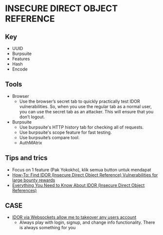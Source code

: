 # INSECURE DIRECT OBJECT REFERENCE
## Key
- UUID
- Burpsuite
- Features
- Hash
- Encode
## Tools
- Browser
  - Use the browser’s secret tab to quickly practically test IDOR vulnerabilities. So, when you use the regular tab as a normal user, you can use the secret tab as an attacker. This will ensure that you don’t logout.
- Burpsuite
  - Use burpsuite's HTTP history tab for checking all of requests.
  - Use burpsuite's scope feature for fast testing.
  - Use burpsuite’s compare tool.
  - AuthMAtrix
## Tips and trics
  - Focus on 1 feature (Pak Yokokho), klik semua button untuk mendapat
  - [How-To: Find IDOR (Insecure Direct Object Reference) Vulnerabilities for large bounty rewards](https://www.bugcrowd.com/blog/how-to-find-idor-insecure-direct-object-reference-vulnerabilities-for-large-bounty-rewards/)
  - [Everything You Need to Know About IDOR (Insecure Direct Object References)](https://aysebilge.com/2020/04/17/everything-you-need-to-know-about-idor)

## CASE
- [IDOR via Websockets allow me to takeover any users account](https://mokhansec.medium.com/idor-via-websockets-allow-me-to-takeover-any-users-account-23460dacdeab)
  - Always play with login, signup, and change info functionality. There is always something for you 

